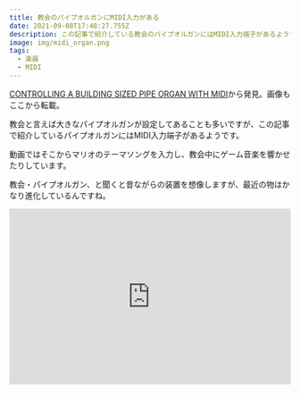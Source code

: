 ```yaml
---
title: 教会のパイプオルガンにMIDI入力がある
date: 2021-09-08T17:48:27.755Z
description: この記事で紹介している教会のパイプオルガンにはMIDI入力端子があるようです。
image: img/midi_organ.png
tags:
  - 楽器
  - MIDI
---
```

[CONTROLLING A BUILDING SIZED PIPE ORGAN WITH MIDI](https://hackaday.com/2020/04/09/controlling-a-building-sized-pipe-organ-with-midi/)から発見。画像もここから転載。

教会と言えば大きなパイプオルガンが設定してあることも多いですが、この記事で紹介しているパイプオルガンにはMIDI入力端子があるようです。

動画ではそこからマリオのテーマソングを入力し、教会中にゲーム音楽を響かせたりしています。

教会・パイプオルガン、と聞くと昔ながらの装置を想像しますが、最近の物はかなり進化しているんですね。

<iframe width="100%" height="315" src="https://www.youtube.com/embed/SQHdFAm7g7E?start=751" title="YouTube video player" frameborder="0" allow="accelerometer; autoplay; clipboard-write; encrypted-media; gyroscope; picture-in-picture" allowfullscreen></iframe>